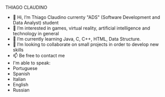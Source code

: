 THIAGO CLAUDINO

- 👋 Hi, I’m Thiago Claudino currenty "ADS" (Software Development and Data Analyst) student
- 👀 I’m interested in games, virtual reality, artificial intelligence and technology in general
- 🌱 I’m currently learning Java, C, C++, HTML, Data Structure.
- 💞️ I’m looking to collaborate on small projects in order to develop new skills
- 📫 Be free to contact me
- I'm able to speak:
- Portuguese
- Spanish
- Italian
- English
- Russian

<!---
tlclaudino/tlclaudino is a ✨ special ✨ repository because its `README.md` (this file) appears on your GitHub profile.
You can click the Preview link to take a look at your changes.
--->
